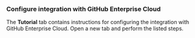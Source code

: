 ### Configure integration with GitHub Enterprise Cloud

The **Tutorial** tab contains instructions for configuring the integration with GitHub Enterprise Cloud. Open a new tab and perform the listed steps.
